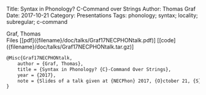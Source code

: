 Title: Syntax in Phonology? C-Command over Strings
Author: Thomas Graf
Date: 2017-10-21
Category: Presentations
Tags: phonology; syntax; locality; subregular; c-command

<div markdown class="authors">
Graf, Thomas
</div>

<div markdown class="files">
<span id="files-title">Files</span>
[[pdf]({filename}/doc/talks/Graf17NECPHONtalk.pdf)]
[[code]({filename}/doc/talks/Graf17NECPHONtalk.tar.gz)]
</div>

~~~latex
@Misc{Graf17NECPHONtalk,
    author = {Graf, Thomas},
    title = {Syntax in Phonology? {C}-Command Over Strings},
    year = {2017},
    note = {Slides of a talk given at {NECPhon} 2017, {O}ctober 21, {S}tony {B}rook {U}niversity, {S}tony {B}rook, {NY}}
}
~~~

